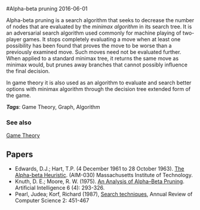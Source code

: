 
#Alpha-beta pruning
2016-06-01

Alpha-beta pruning is a search algorithm that seeks to decrease the number of nodes that are evaluated by the *minimax algorithm* in its search tree. It is an adversarial search algorithm used commonly for machine playing of two-player games. It stops completely evaluating a move when at least one possibility has been found that proves the move to be worse than a previously examined move. Such moves need not be evaluated further. When applied to a standard minimax tree, it returns the same move as minimax would, but prunes away branches that cannot possibly influence the final decision.

In game theory it is also used as an algorithm to evaluate and search better options with minimax algorithm through the decision tree extended form of the game.

***Tags***: Game Theory, Graph, Algorithm

### See also
[Game Theory](/game_theory)
## Papers
* Edwards, D.J.; Hart, T.P. (4 December 1961 to 28 October 1963). [The Alpha-beta Heuristic](http://dspace.mit.edu/bitstream/handle/1721.1/6098/AIM-030.pdf?sequence=2). (AIM-030) Massachusetts Institute of Technology.
* Knuth, D. E.; Moore, R. W. (1975). [An Analysis of Alpha–Beta Pruning](http://www.ime.usp.br/~rbrito/docs/1-s2.0-0004370275900193-main.pdf). Artificial Intelligence 6 (4): 293-326.
* Pearl, Judea; Korf, Richard (1987), [Search techniques](http://www.annualreviews.org/doi/pdf/10.1146/annurev.cs.02.060187.002315), Annual Review of Computer Science 2: 451-467


